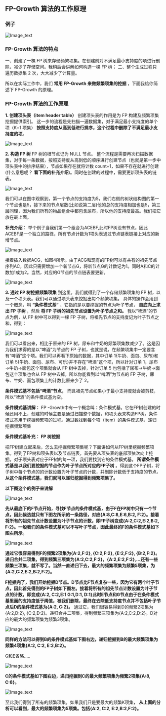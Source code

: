 ## FP-Growth 算法的工作原理
### 例子
![Image_text](https://raw.githubusercontent.com/OneStepAndTwoSteps/data_mining_analysis/master/static/Apriori/2.png)

### FP-Growth 算法的特点

一、创建了一棵 FP 树来存储频繁项集。在创建前对不满足最小支持度的项进行删除，减少了存储空间。我稍后会讲解如何构造一棵 FP 树；
二、整个生成过程只遍历数据集 2 次，大大减少了计算量。

所以在实际工作中，我们 __常用 FP-Growth 来做频繁项集的挖掘__ ，下面我给你简述下 FP-Growth 的原理。

### FP-Growth 算法的工作原理
__1. 创建项头表（item header table）__
创建项头表的作用是为 FP 构建及频繁项集挖掘提供索引。
这一步的流程是先扫描一遍数据集，对于满足最小支持度的单个项（K=1 项集） __按照支持度从高到低进行排序，这个过程中删除了不满足最小支持度的项__。

![Image_text](https://raw.githubusercontent.com/OneStepAndTwoSteps/data_mining_analysis/master/static/Apriori/9-1.png)

__2. 构造 FP 树__
FP 树的根节点记为 NULL 节点。
整个流程是需要再次扫描数据集，对于每一条数据，按照支持度从高到低的顺序进行创建节点（也就是第一步中项头表中的排序结果），节点如果存在就将计数 count+1，如果不存在就进行创建(什么意思呢？ __看下面的补充介绍__)。同时在创建的过程中，需要更新项头表的链表。

![Image_text](https://raw.githubusercontent.com/OneStepAndTwoSteps/data_mining_analysis/master/static/Apriori/10-1.png)

我们可以在图中观察到，第一个节点的支持度为5，我们右侧的树状结构图的第一个节点也是5，接下来的节点层数(比如说第二层)他的总的支持度相加也是5，第三层同理，因为我们所有的物品组合中都包含尿布，所以他的支持度最高。我们把它放在最上面。

__补充介绍：__
举个例子当我们第一个组合为ACEBF,此时FP树没有节点，因此ACEBF是一个独立的路径，所有节点计数为1项头表通过节点链表链接上对应的新增节点。

![Image_text](https://raw.githubusercontent.com/OneStepAndTwoSteps/data_mining_analysis/master/static/Apriori/14.png)

接着插入数据ACG，如图4所示。由于ACG和现有的FP树可以有共有的祖先节点序列AC，因此只需要增加一个新节点G，将新节点G的计数记为1。同时A和C的计数加1成为2。当然，对应的G节点的节点链表要更新。

![Image_text](https://raw.githubusercontent.com/OneStepAndTwoSteps/data_mining_analysis/master/static/Apriori/13.png)


__3. 通过 FP 树挖掘频繁项集__
到这里，我们就得到了一个存储频繁项集的 FP 树，以及一个项头表。我们可以通过项头表来挖掘出每个频繁项集。
具体的操作会用到一个概念，叫 __“条件模式基”__ ，它指的是以要挖掘的节点为叶子节点， __自底向上求出 FP 子树__ ，然后 __将 FP 子树的祖先节点设置为叶子节点之和。__
我以“啤酒”的节点为例，从 FP 树中可以得到一棵 FP 子树，将祖先节点的支持度记为叶子节点之和，得到：

![Image_text](https://raw.githubusercontent.com/OneStepAndTwoSteps/data_mining_analysis/master/static/Apriori/11.png)

我们可以看出来，相比于原来的 FP 树，尿布和牛奶的频繁项集数减少了。这是因为我们求得的是以“啤酒”为节点的 FP 子树，也就是说，在频繁项集中一定要含有“啤酒”这个项。我们可以再看下原始的数据，其中订单 1{牛奶、面包、尿布}和订单 5{牛奶、面包、尿布、可乐}并不存在“啤酒”这个项，所以针对订单 1，尿布→牛奶→面包这个项集就会从 FP 树中去掉，针对订单 5 也包括了尿布→牛奶→面包这个项集也会从 FP 树中去掉，所以你能看到以“啤酒”为节点的 FP 子树，尿布、牛奶、面包项集上的计数比原来少了 2。

__条件模式基不包括“啤酒”节点，__ 而且祖先节点如果小于最小支持度就会被剪枝，所以“啤酒”的条件模式基为空。  

__条件模式基讲解：__ FP -Growth中有一个概念叫：条件模式基。它在FP树创建的时候还用不上，创建的时候主要是通过扫描整个数据，和项头表来构造FP树。条件模式基用于挖掘频繁项的过程。通过数找到每个项（item）的条件模式基，递归挖掘频繁项集

__条件模式基补充： FP 树挖掘__

把FP树建立起来后，怎么去挖掘频繁项集呢？下面讲如何从FP树里挖掘频繁项集。得到了FP树和项头表以及节点链表，首先要从项头表的底部项依次向上挖掘。对于项头表对应于FP树的每一项，我们要找到它的条件模式基。 __所谓条件模式基是以我们要挖掘的节点作为叶子节点所对应的FP子树__ 。得到这个FP子树，将子树中每个节点的的计数设置为叶子节点的计数，并删除计数低于支持度的节点。 __从这个条件模式基，我们就可以递归挖掘得到频繁项集了。__

__以下图这个的例子来讲解__

![Image_text](https://raw.githubusercontent.com/OneStepAndTwoSteps/data_mining_analysis/master/static/Apriori/19.png)


__先从最底下的F节点开始，寻找F节点的条件模式基，由于F在FP树中只有一个节点，因此候选就只有下图左所示的一条路径，对应{A:8,C:8,E:6,B:2, F:2}。接着将所有的祖先节点计数设置为叶子节点的计数，即FP子树变成{A:2,C:2,E:2,B:2, F:2}。一般我们的条件模式基可以不写叶子节点，因此最终的F的条件模式基如下图右所示。__

![Image_text](https://raw.githubusercontent.com/OneStepAndTwoSteps/data_mining_analysis/master/static/Apriori/15.png)

__通过它很容易得到F的频繁2项集为{A:2,F:2}, {C:2,F:2}, {E:2,F:2}, {B:2,F:2}。递归合并二项集，得到频繁三项集为{A:2,C:2,F:2}，{A:2,E:2,F:2},...还有一些频繁三项集，就不写了。当然一直递归下去，最大的频繁项集为频繁5项集，为{A:2,C:2,E:2,B:2,F:2}。__

__F挖掘完了，我们开始挖掘D节点。D节点比F节点复杂一些，因为它有两个叶子节点，因此首先得到的FP子树如下图左。接着将所有的祖先节点计数设置为叶子节点的计数，即变成{A:2, C:2,E:1 G:1,D:1, D:1}此时E节点和G节点由于在条件模式基里面的支持度低于阈值，被我们删除，最终在去除低支持度节点并不包括叶子节点后D的条件模式基为{A:2, C:2}。__ 通过它，我们很容易得到D的频繁2项集为{A:2,D:2}, {C:2,D:2}。递归合并二项集，得到频繁三项集为{A:2,C:2,D:2}。D对应的最大的频繁项集为频繁3项集。

![Image_text](https://raw.githubusercontent.com/OneStepAndTwoSteps/data_mining_analysis/master/static/Apriori/16.png)

__同样的方法可以得到B的条件模式基如下图右边，递归挖掘到B的最大频繁项集为频繁4项集{A:2, C:2, E:2,B:2}。__

G和E省略.....

![Image_text](https://raw.githubusercontent.com/OneStepAndTwoSteps/data_mining_analysis/master/static/Apriori/17.png)

__C的条件模式基如下图右边，递归挖掘到C的最大频繁项集为频繁2项集{A:8, C:8}。__

![Image_text](https://raw.githubusercontent.com/OneStepAndTwoSteps/data_mining_analysis/master/static/Apriori/18.png)

至此我们得到了所有的频繁项集，如果我们只是要最大的频繁K项集， __从上面的分析可以看到，最大的频繁项集为5项集。包括{A:2, C:2, E:2,B:2,F:2}。__

